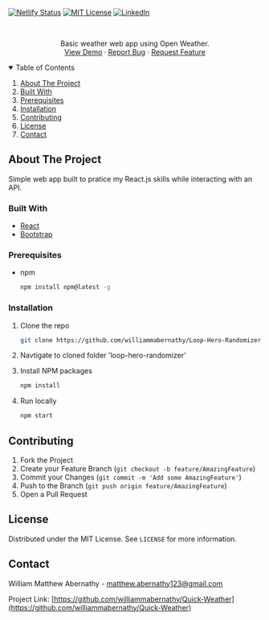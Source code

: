 [![Netlify Status](https://api.netlify.com/api/v1/badges/231d6f93-cae9-4264-96c4-40afdbc9adb2/deploy-status)](https://app.netlify.com/sites/wills-quick-weather/deploys)
[![MIT License][license-shield]][license-url]
[![LinkedIn][linkedin-shield]][linkedin-url]


<br />
<p align="center">
  <p align="center">
    Basic weather web app using Open Weather.
    <br />
    <a href="https://wills-quick-weather.netlify.app/">View Demo</a>
    ·
    <a href="https://github.com/williammabernathy/Quick-Weather/issues">Report Bug</a>
    ·
    <a href="https://github.com/williammabernathy/Quick-Weather/issues">Request Feature</a>
  </p>
</p>



<!-- TABLE OF CONTENTS -->
<details open="open">
  <summary>Table of Contents</summary>
  <ol>
    <li><a href="#about-the-project">About The Project</a></li>
    <li><a href="#built-with">Built With</a></li>
    <li><a href="#prerequisites">Prerequisites</a></li>
    <li><a href="#installation">Installation</a></li>
    <li><a href="#contributing">Contributing</a></li>
    <li><a href="#license">License</a></li>
    <li><a href="#contact">Contact</a></li>
  </ol>
</details>



<!-- ABOUT THE PROJECT -->
## About The Project

Simple web app built to pratice my React.js skills while interacting with an API.

### Built With
* [React](https://reactjs.org/)
* [Bootstrap](https://getbootstrap.com)

### Prerequisites

* npm
  ```sh
  npm install npm@latest -g
  ```

### Installation

1. Clone the repo
   ```sh
   git clone https://github.com/williammabernathy/Loop-Hero-Randomizer.git
   ```
2. Navtigate to cloned folder 'loop-hero-randomizer'

3. Install NPM packages
   ```sh
   npm install
   ```
4. Run locally
   ```sh
   npm start
   ```

<!-- CONTRIBUTING -->
## Contributing

1. Fork the Project
2. Create your Feature Branch (`git checkout -b feature/AmazingFeature`)
3. Commit your Changes (`git commit -m 'Add some AmazingFeature'`)
4. Push to the Branch (`git push origin feature/AmazingFeature`)
5. Open a Pull Request

<!-- LICENSE -->
## License

Distributed under the MIT License. See `LICENSE` for more information.

<!-- CONTACT -->
## Contact

William Matthew Abernathy - matthew.abernathy123@gmail.com

Project Link: [https://github.com/williammabernathy/Quick-Weather](https://github.com/williammabernathy/Quick-Weather)


<!-- MARKDOWN LINKS & IMAGES -->
<!-- https://www.markdownguide.org/basic-syntax/#reference-style-links -->
[license-shield]: https://img.shields.io/github/license/othneildrew/Best-README-Template.svg?style=for-the-badge
[license-url]: https://github.com/othneildrew/Best-README-Template/blob/master/LICENSE.txt
[linkedin-shield]: https://img.shields.io/badge/-LinkedIn-black.svg?style=for-the-badge&logo=linkedin&colorB=555
[linkedin-url]: https://www.linkedin.com/in/william-abernathy-b636a5199/
